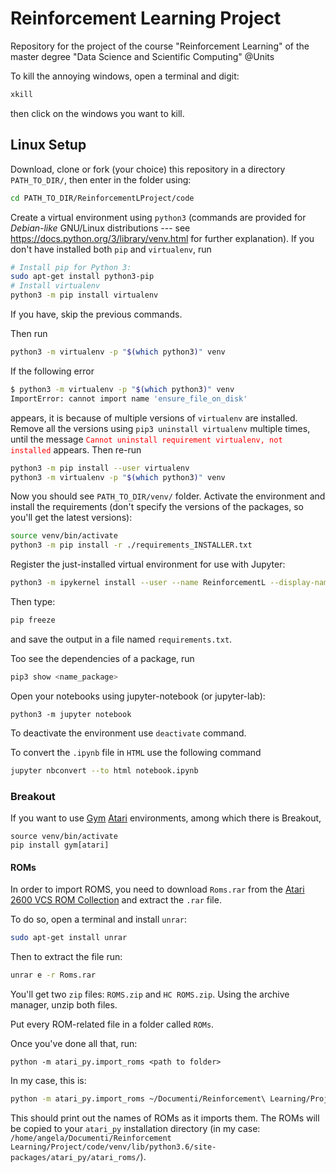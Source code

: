 # Reinforcement Learning Project



Repository for the project of the course "Reinforcement Learning" of the master degree "Data Science and Scientific Computing" @Units















To kill the annoying windows, open a terminal and digit:

```bash
xkill
```

then click on the windows you want to kill.



## Linux Setup

Download, clone or fork (your choice) this repository in a directory `PATH_TO_DIR/`, then enter in the folder using:

```bash
cd PATH_TO_DIR/ReinforcementLProject/code
```

Create a virtual environment using `python3` (commands are provided for *Debian-like* GNU/Linux distributions --- see https://docs.python.org/3/library/venv.html for further explanation). If you don't have installed both `pip` and `virtualenv`, run
```bash
# Install pip for Python 3:
sudo apt-get install python3-pip
# Install virtualenv
python3 -m pip install virtualenv
```

If you have, skip the previous commands.

Then run

```bash
python3 -m virtualenv -p "$(which python3)" venv
```



If the following error

```bash
$ python3 -m virtualenv -p "$(which python3)" venv
ImportError: cannot import name 'ensure_file_on_disk'
```

appears, it is because of multiple versions of `virtualenv` are installed. Remove all the versions using `pip3 uninstall virtualenv` multiple times, until the message <font color="red"> `Cannot uninstall requirement virtualenv, not installed`</font> appears. Then re-run

```bash
python3 -m pip install --user virtualenv
python3 -m virtualenv -p "$(which python3)" venv
```



Now you should see `PATH_TO_DIR/venv/` folder.
Activate the environment and install the requirements (don't specify the versions of the packages, so you'll get the latest versions):

```bash
source venv/bin/activate
python3 -m pip install -r ./requirements_INSTALLER.txt
```

Register the just-installed virtual environment for use with Jupyter:
```bash
python3 -m ipykernel install --user --name ReinforcementL --display-name "Python3 (RL virtualenv)"
```

Then type:

```bash
pip freeze
```

and save the output in a file named `requirements.txt`.



Too see the dependencies of a package, run

```bash
pip3 show <name_package>
```



Open your notebooks using jupyter-notebook (or jupyter-lab):

```
python3 -m jupyter notebook
```

To deactivate the environment use `deactivate` command.



To convert the `.ipynb` file in `HTML` use the following command

```bash
jupyter nbconvert --to html notebook.ipynb
```



### Breakout

If you want to use [Gym](https://gym.openai.com/) [Atari](https://gym.openai.com/envs/#atari) environments, among which there is Breakout, 

```
source venv/bin/activate
pip install gym[atari]
```

#### ROMs

In order to import ROMS, you need to download `Roms.rar` from the [Atari 2600 VCS ROM Collection](http://www.atarimania.com/rom_collection_archive_atari_2600_roms.html) and extract the `.rar` file.

To do so, open a terminal and install `unrar`:

```bash
sudo apt-get install unrar
```

Then to extract the file run:

```bash
unrar e -r Roms.rar
```

You'll get two `zip` files: `ROMS.zip` and `HC ROMS.zip`. Using the archive manager, unzip both files.

Put every ROM-related file in a folder called `ROMs`.

Once you've done all that, run:

```
python -m atari_py.import_roms <path to folder>
```

In my case, this is:

```bash
python -m atari_py.import_roms ~/Documenti/Reinforcement\ Learning/Project/code/ROMs/ROMS/
```

This should print out the names of ROMs as it imports them. The ROMs will be copied to your `atari_py` installation directory (in my case: `/home/angela/Documenti/Reinforcement Learning/Project/code/venv/lib/python3.6/site-packages/atari_py/atari_roms/`).
